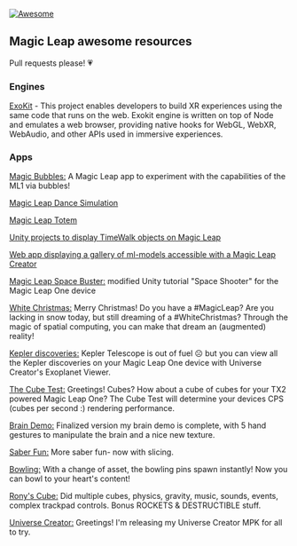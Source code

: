 [![Awesome](https://cdn.rawgit.com/sindresorhus/awesome/d7305f38d29fed78fa85652e3a63e154dd8e8829/media/badge.svg)](https://github.com/sindresorhus/awesome)

## Magic Leap awesome resources

Pull requests please! 💗


### Engines

[ExoKit](https://github.com/webmixedreality/exokit) - This project enables developers to build XR experiences using the same code that runs on the web. Exokit engine is written on top of Node and emulates a web browser, providing native hooks for WebGL, WebXR, WebAudio, and other APIs used in immersive experiences.
  

### Apps

[Magic Bubbles:](https://github.com/aornelas/magic-bubbles) 
A Magic Leap app to experiment with the capabilities of the ML1 via bubbles!

[Magic Leap Dance Simulation](https://github.com/MuhammadFarhanAqeel/Magic-Leap-Dance-Simulation)

[Magic Leap Totem](https://github.com/NathanWolf/MagicLeap-Totem)

[Unity projects to display TimeWalk objects on Magic Leap](https://github.com/TimeWalkOrg/MagicLeap)

[Web app displaying a gallery of ml-models accessible with a Magic Leap Creator](https://github.com/josheche/01-ml-gallery)

[Magic Leap Space Buster:](https://github.com/terrydu/magicleap-spacebuster) modified Unity tutorial "Space Shooter" for the Magic Leap One device

[White Christmas:](https://twitter.com/iBrews/status/1077566361541451776) Merry Christmas! Do you have a #MagicLeap? Are you lacking in snow today, but still dreaming of a #WhiteChristmas? Through the magic of spatial computing, you can make that dream an (augmented) reality!

[Kepler discoveries:](https://twitter.com/lesbird65/status/1056357023166685184) Kepler Telescope is out of fuel ☹️ but you can view all the Kepler discoveries on your Magic Leap One device with Universe Creator's Exoplanet Viewer.

[The Cube Test:](https://twitter.com/lesbird65/status/1047457761179697154) Greetings! Cubes? How about a cube of cubes for your TX2 powered Magic Leap One? The Cube Test will determine your devices CPS (cubes per second :) rendering performance. 

[Brain Demo:](https://twitter.com/TRex_D3v/status/1057622188688371712) Finalized version my brain demo is complete, with 5 hand gestures to manipulate the brain and a nice new texture. 

[Saber Fun:](https://twitter.com/NathanWolf/status/1082783012046102528) More saber fun- now with slicing. 

[Bowling:](https://twitter.com/TRex_D3v/status/1060984641862164482) With a change of asset, the bowling pins spawn instantly! Now you can bowl to your heart's content! 

[Rony's Cube:](https://twitter.com/gferreiro/status/1035240679595823105) Did multiple cubes, physics, gravity, music, sounds, events, complex trackpad controls. Bonus ROCKETS & DESTRUCTIBLE stuff. 

[Universe Creator:](https://twitter.com/lesbird65/status/1046038993157140481) Greetings! I'm releasing my Universe Creator MPK for all to try.



